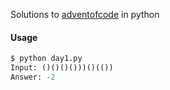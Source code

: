 Solutions to [adventofcode](http://adventofcode.com) in python

#### Usage

```python
$ python day1.py
Input: ()()()()))()(())
Answer: -2
